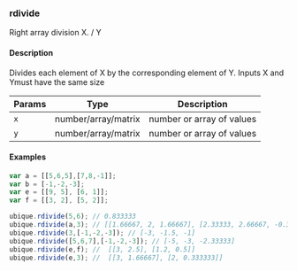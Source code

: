 ### rdivide
Right array division X. / Y


#### Description

Divides each element of X by the corresponding element of Y. Inputs X and Ymust have the same size


|Params|Type|Description
|---------|----|-----------
|`x` | number/array/matrix | number or array of values
|`y` | number/array/matrix | number or array of values


#### Examples

```js
var a = [[5,6,5],[7,8,-1]];
var b = [-1,-2,-3];
var e = [[9, 5], [6, 1]];
var f = [[3, 2], [5, 2]];

ubique.rdivide(5,6); // 0.833333
ubique.rdivide(a,3); // [[1.66667, 2, 1.66667], [2.33333, 2.66667, -0.333333]]
ubique.rdivide(3,[-1,-2,-3]); // [-3, -1.5, -1]
ubique.rdivide([5,6,7],[-1,-2,-3]); // [-5, -3, -2.33333]
ubique.rdivide(e,f); //  [[3, 2.5], [1.2, 0.5]]
ubique.rdivide(e,3); //  [[3, 1.66667], [2, 0.333333]]
```

